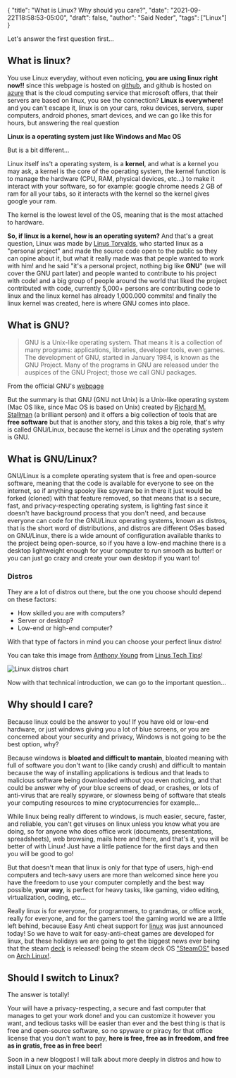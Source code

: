 {
  "title": "What is Linux? Why should you care?",
  "date": "2021-09-22T18:58:53-05:00",
  "draft": false,
  "author": "Said Neder",
  "tags": ["Linux"]
}

Let's answer the first question first...

## What is linux?

You use Linux everyday, without even noticing, **you are using linux right now!!** since this
webpage is hosted on [github](https://github.com/), and github is hosted on [azure](https://azure.microsoft.com/en-us/)
that is the cloud computing service that microsoft offers, that their servers are based on linux, you see the connection?
**Linux is everywhere!** and you can't escape it, linux is on your cars, roku devices, servers, super computers,
android phones, smart devices, and we can go like this for hours, but answering the real question

**Linux is a operating system just like Windows and Mac OS**

But is a bit different...

Linux itself ins't a operating system, is a **kernel**, and what is a kernel you may ask,
a kernel is the core of the operating system, the kernel function is to manage the hardware
(CPU, RAM, physical devices, etc...) to make it interact with your software, so for example:
google chrome needs 2 GB of ram for all your tabs, so it interacts with the kernel so the kernel gives
google your ram.

The kernel is the lowest level of the OS, meaning that is the most attached to hardware.

**So, if linux is a kernel, how is an operating system?**
And that's a great question, Linux was made by [Linus Torvalds](https://en.wikipedia.org/wiki/Linus_Torvalds), who
started linux as a "personal project" and made the source code open to the public so they can opine about it,
but what it really made was that people wanted to work with him! and he said "it's a personal project, nothing big like **GNU**"
(we will cover the GNU part later) and people wanted to contribute to his project with code! and a big group of people around the world
that liked the project contributed with code, currently 5,000+ persons are contributing code to linux and the linux kernel has already 1,000.000 commits! and finally the linux kernel was created, here is where GNU comes into place.

## What is GNU?

> GNU is a Unix-like operating system. That means it is a collection of many programs: applications, libraries, developer tools, even games. The development of GNU, started in January 1984, is known as the GNU Project. Many of the programs in GNU are released under the auspices of the GNU Project; those we call GNU packages.

From the official GNU's [webpage](https://www.gnu.org/home.en.html)

But the summary is that GNU (GNU not Unix) is a Unix-like operating system (Mac OS like, since Mac OS is based on Unix) created by [Richard M. Stallman](https://en.wikipedia.org/wiki/Richard_Stallman) (a brilliant person) and it offers a big collection of
tools that are **free software** but that is another story, and this takes a big role, that's why is called GNU/Linux,
because the kernel is Linux and the operating system is GNU.

## What is GNU/Linux?

GNU/Linux is a complete operating system that is free and open-source software, meaning that the code is available for everyone
to see on the internet, so if anything spooky like spyware be in there it just would be forked (cloned) with that feature removed,
so that means that is a secure, fast, and privacy-respecting operating system, is lighting fast since it doesn't have background process that you don't need,
and because everyone can code for the GNU/Linux
operating systems, known as distros, that is the short word of distributions, and distros are different OSes based on GNU/Linux,
there is a wide amount of configuration available thanks to the project being open-source, so if you have a low-end machine there is a desktop lightweight enough
for your computer to run smooth as butter! or you can just go crazy and create your own desktop if you want to!

### Distros

They are a lot of distros out there, but the one you choose should depend on these factors:

-   How skilled you are with computers?
-   Server or desktop?
-   Low-end or high-end computer?

With that type of factors in mind you can choose your perfect linux distro!

You can take this image from [Anthony Young](https://twitter.com/anjyoun?lang=en) from [Linus Tech Tips](https://www.youtube.com/c/LinusTechTips)!

![Linux distros chart](https://i.redd.it/ps4v1vipfyc71.png)

Now with that technical introduction, we can go to the important question...

## Why should I care?

Because linux could be the answer to you! If you have old or low-end hardware, or just windows giving you a lot of blue screens, or you are concerned about your security and privacy, Windows is not going to be the best option,
why?

Because windows is **bloated and difficult to mantain**, bloated meaning with full of software you don't want to (like candy crush)
and difficult to mantain because the way of installing applications is tedious and that leads to malicious software being downloaded
without you even noticing, and that could be answer why of your blue screens of dead, or crashes, or lots of anti-virus that are really spyware, or slowness being of software that steals
your computing resources to mine cryptocurrencies for example...

While linux being really different to windows, is much easier, secure, faster, and reliable, you can't get viruses on linux unless you know
what you are doing, so for anyone who does office work (documents, presentations, spreadsheets), web browsing, mails here and there, and that's it,
you will be better of with Linux! Just have a little patience for the first days and then you will be good to go!

But that doesn't mean that linux is only for that type of users, high-end computers and tech-savy users are more than welcomed since here you have the freedom to 
use your computer completly and the best way possible, **your way**, is perfect for heavy tasks, like gaming, video editing, virtualization, coding, etc...

Really linux is for everyone, for programmers, to grandmas, or office work, really for everyone, and for the gamers too!
the gaming world we are a little left behind, because Easy Anti cheat support for [linux](https://dev.epicgames.com/en-US/news/epic-online-services-launches-anti-cheat-support-for-linux-mac-and-steam-deck) was just announced today!
So we have to wait for easy-anti-cheat games are developed for linux, but these holidays we are going to get the biggest news ever being that the steam [deck](https://store.steampowered.com/steamdeck) is released!
being the steam deck OS ["SteamOS"](https://store.steampowered.com/steamos/) based on [Arch Linux!](https://archlinux.org/).

## Should I switch to Linux?

The answer is totally!

Your will have a privacy-respecting, a secure and fast computer that manages to get your work done! and you can customize it however you want, and tedious tasks will be easier than ever and the best thing is that is free and open-source software, so no spyware or piracy for that office license that you don't want to pay, **here is free, free as in freedom, and free as in gratis, free as in free beer!**

Soon in a new blogpost I will talk about more deeply in distros and how to install Linux on your machine!
